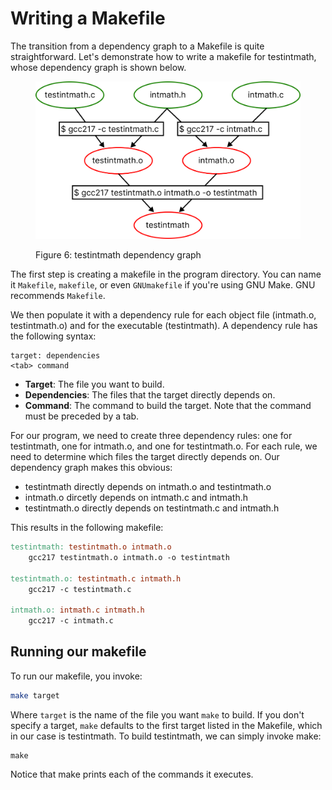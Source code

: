 # Writing a Makefile

The transition from a dependency graph to a Makefile is quite straightforward. Let's demonstrate how to write a makefile for testintmath, whose dependency graph is shown below.&#x20;



<figure><img src="../../.gitbook/assets/Group 28 (1).png" alt="" width="563"><figcaption><p>Figure 6: testintmath dependency graph</p></figcaption></figure>

The first step is creating a makefile in the program directory. You can name it `Makefile`, `makefile`, or even `GNUmakefile` if you're using GNU Make. GNU recommends `Makefile`.

We then populate it with a dependency rule for each object file (intmath.o, testintmath.o) and for the executable (testintmath). A dependency rule has the following syntax:

```
target: dependencies
<tab> command
```

* **Target**: The file you want to build.
* **Dependencies**: The files that the target directly depends on.
* **Command**: The command to build the target. Note that the command must be preceded by a tab.&#x20;

For our program, we need to create three dependency rules: one for testintmath, one for intmath.o, and one for testintmath.o. For each rule, we need to determine which files the target directly depends on. Our dependency graph makes this obvious:&#x20;

* testintmath directly depends on intmath.o and testintmath.o
* intmath.o dircetly depends on intmath.c and intmath.h
* testintmath.o directly depends on testintmath.c and intmath.h

This results in the following makefile:

```makefile
testintmath: testintmath.o intmath.o
    gcc217 testintmath.o intmath.o -o testintmath

testintmath.o: testintmath.c intmath.h
    gcc217 -c testintmath.c

intmath.o: intmath.c intmath.h
    gcc217 -c intmath.c
```

## Running our makefile

To run our makefile, you invoke:&#x20;

```bash
make target
```

Where `target` is the name of the file you want `make` to build. If you don't specify a target, `make` defaults to the first target listed in the Makefile, which in our case is testintmath. To build testintmath, we can simply invoke make:&#x20;

```
make
```

Notice that make prints each of the commands it executes.&#x20;
